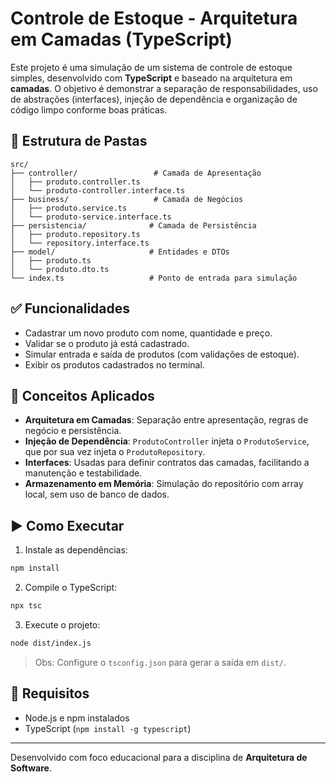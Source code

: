 # Controle de Estoque - Arquitetura em Camadas (TypeScript)

Este projeto é uma simulação de um sistema de controle de estoque simples, desenvolvido com **TypeScript** e baseado na arquitetura em **camadas**. O objetivo é demonstrar a separação de responsabilidades, uso de abstrações (interfaces), injeção de dependência e organização de código limpo conforme boas práticas.

## 📁 Estrutura de Pastas

```
src/
├── controller/                 # Camada de Apresentação
│   ├── produto.controller.ts
│   └── produto-controller.interface.ts
├── business/                   # Camada de Negócios
│   ├── produto.service.ts
│   └── produto-service.interface.ts
├── persistencia/              # Camada de Persistência
│   ├── produto.repository.ts
│   └── repository.interface.ts
├── model/                     # Entidades e DTOs
│   ├── produto.ts
│   └── produto.dto.ts
└── index.ts                   # Ponto de entrada para simulação
```

## ✅ Funcionalidades

- Cadastrar um novo produto com nome, quantidade e preço.
- Validar se o produto já está cadastrado.
- Simular entrada e saída de produtos (com validações de estoque).
- Exibir os produtos cadastrados no terminal.

## 🧠 Conceitos Aplicados

- **Arquitetura em Camadas**: Separação entre apresentação, regras de negócio e persistência.
- **Injeção de Dependência**: `ProdutoController` injeta o `ProdutoService`, que por sua vez injeta o `ProdutoRepository`.
- **Interfaces**: Usadas para definir contratos das camadas, facilitando a manutenção e testabilidade.
- **Armazenamento em Memória**: Simulação do repositório com array local, sem uso de banco de dados.

## ▶️ Como Executar

1. Instale as dependências:
```bash
npm install
```

2. Compile o TypeScript:
```bash
npx tsc
```

3. Execute o projeto:
```bash
node dist/index.js
```

> Obs: Configure o `tsconfig.json` para gerar a saída em `dist/`.

## 📌 Requisitos

- Node.js e npm instalados
- TypeScript (`npm install -g typescript`)

---

Desenvolvido com foco educacional para a disciplina de **Arquitetura de Software**.

